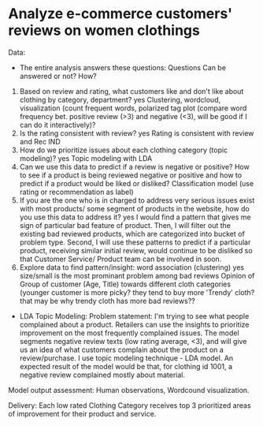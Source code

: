 # Analyze e-commerce customers' reviews on women clothings
Data:

- The entire analysis answers these questions:
Questions	Can be answered or not?	How?
1. Based on review and rating, what customers like and don't like about clothing by category, department?	yes	Clustering, wordcloud, visualization (count frequent words, polarized tag plot (compare word frequency bet. positive review (>3) and negative (<3), will be good if I can do it interactively)?
2. Is the rating consistent with review?	yes	Rating is consistent with review and Rec IND
3. How do we prioritize issues about each clothing category (topic modeling)?	yes	Topic modeling with LDA
4. Can we use this data to predict if a review is negative or positive? How to see if a product is being reviewed negative or positive and how to predict if a product would be liked or disliked?		Classification model (use rating or recommendation as label)
5. If you are the one who is in charged to address very serious issues exist with most products/ some segment of products in the website, how do you use this data to address it?	yes	I would find a pattern that gives me sign of particular bad feature of product. Then, I will filter out the existing bad reviewed products, which are categorized into bucket of problem type. Second, I will use these patterns to predict if a particular product, receiving similar initial review, would continue to be disliked so that Customer Service/ Product team can be involved in soon.
6. Explore data to find pattern/insight: word association (clustering)	yes	size/small is the most prominant problem among bad reviews
Opinion of Group of customer (Age, Title) towards different cloth categories (younger customer is more picky? they tend to buy more 'Trendy' cloth? that may be why trendy cloth has more bad reviews??		

- LDA Topic Modeling:
Problem statement: I'm trying to see what people complained about a product. Retailers can use the insights to prioritize improvement on the most frequently complained issues. The model segments negative review texts (low rating average, <3), and will give us an idea of what customers complain about the product on a review/purchase. I use topic modeling technique - LDA model. An expected result of the model would be that, for clothing id 1001, a negative review complained mostly about material.

Model output assessment: Human observations, Wordcound visualization.

Delivery: Each low rated Clothing Category receives top 3 prioritized areas of improvement for their product and service.
 
